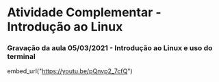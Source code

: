 # Atividade Complementar - Introdução ao Linux



###  Gravação da aula 05/03/2021 - Introdução ao Linux e uso do terminal


embed_url("https://youtu.be/pQnvp2_7cfQ")
